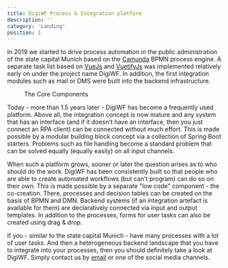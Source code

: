 ```yaml
---
title: DigiWF Process & Integration platform
description: ''
category: 'Landing'
position: 1
---
```


In 2019 we started to drive process automation in the public administration of the state capital Munich based on the [Camunda](https://camunda.com/) BPMN process engine. A separate task list based on [VueJs](https://vuejs.org/) and [VuetifyJs](https://vuetifyjs.com/) was implemented relatively early on under the project name DigiWF. In addition, the first integration modules such as mail or DMS were built into the backend infrastructure.

<figure>
<v-img alt="The concept behind DigiWF. In the middle are your business processes, that can talk to your backend or 
the cloud via integration artifacts." class="mx-auto" contain max-width="960" 
src="images/digiwf_concept_process_and_integrationplatform.png" 
lazy-src="images/preview_digiwf_concept_process_and_integrationplatform.png" ></v-img>
<figcaption>The Core Components</figcaption>
</figure>

Today - more than 1.5 years later - DigiWF has become a frequently used platform. Above all, the integration concept is now mature and any system that has an interface (and if it doesn't have an interface, then you just connect an RPA client) can be connected without much effort. This is made possible by a modular building block concept via a collection of Spring Boot starters. Problems such as file handling become a standard problem that can be solved equally (equally easily) on all input channels.

When such a platform grows, sooner or later the question arises as to who should do the work. DigiWF has been consistently built so that people who are able to create automated workflows (but can't program) can do so on their own. This is made possible by a separate "low code" component - the co-creation. There, processes and decision tables can be created on the basis of BPMN and DMN. Backend systems (if an integration artefact is available for them) are declaratively connected via input and output templates. In addition to the processes, forms for user tasks can also be created using drag & drop.

If you - similar to the state capital Munich - have many processes with a lot of user tasks. And then a 
heterogeneous backend landscape that you have to integrate into your processes, then you should definitely take a 
look at DigiWF. Simply contact us by [email](mailto:opensource@muenchen.de) or one of the social media channels.

